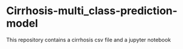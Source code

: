# Cirrhosis-multi_class-prediction-model
This repository contains a cirrhosis csv file and a jupyter notebook
